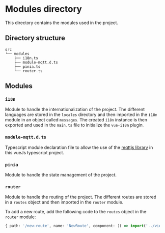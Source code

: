 # Modules directory
This directory contains the modules used in the project.

## Directory structure
```
src
└── modules
    ├── i18n.ts
    ├── module-mqtt.d.ts
    ├── pinia.ts
    └── router.ts
```

## Modules
### `i18n`
Module to handle the internationalization of the project.
The different languages are stored in the `locales` directory and then imported in the `i18n` module in an object called `messages`.
The created `i18n` instance is then exported and used in the `main.ts` file to initialize the `vue-i18n` plugin.

### `module-mqtt.d.ts`
Typescript module declaration file to allow the use of the [mqttjs library](https://github.com/mqttjs/MQTT.js) in this vueJs typescript project.

### `pinia`
Module to handle the state management of the project.

### `router`
Module to handle the routing of the project.
The different routes are stored in a `routes` object and then imported in the `router` module.

To add a new route, add the following code to the `routes` object in the `router` module:
```ts
{ path: '/new-route', name: 'NewRoute', component: () => import('../views/NewRoute.vue') }
```

